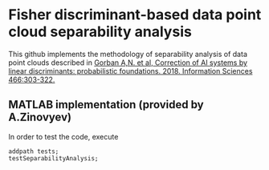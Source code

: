 # Fisher discriminant-based data point cloud separability analysis

This github implements the methodology of separability analysis of data point clouds described in [Gorban A,N. et al, Correction of AI systems by linear discriminants: probabilistic foundations. 2018. Information Sciences 466:303-322.](https://www.sciencedirect.com/science/article/pii/S0020025518305607)

## MATLAB implementation (provided by A.Zinovyev)

In order to test the code, execute

	addpath tests;
	testSeparabilityAnalysis;



